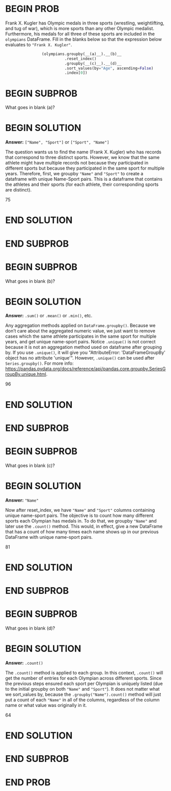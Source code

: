 # BEGIN PROB

Frank X. Kugler has Olympic medals in three sports (wrestling,
weightlifting, and tug of war), which is more sports than any other
Olympic medalist. Furthermore, his medals for all three of these sports
are included in the `olympians` DataFrame. Fill in the blanks below so
that the expression below evaluates to `"Frank X. Kugler"`.

```py
                (olympians.groupby(__(a)__).__(b)__
                          .reset_index()
                          .groupby(__(c)__).__(d)__
                          .sort_values(by="Age", ascending=False)
                          .index[0])
``` 


# BEGIN SUBPROB
What goes in blank (a)?

# BEGIN SOLUTION

**Answer:** `["Name", "Sport"]` or `["Sport", "Name"]`

The question wants us to find the name (Frank X. Kugler) who has records that correspond to three distinct sports. However, we know that the same athlete might have multiple records not because they participated in different sports but because they participated in the same sport for multiple years. Therefore, first, we groupby `"Name"` and `"Sport"` to create a dataframe with unique Name-Sport pairs. This is a dataframe that contains the athletes and their sports (for each athlete, their corresponding sports are distinct). 

<average>75</average>

# END SOLUTION

# END SUBPROB

# BEGIN SUBPROB
What goes in blank (b)?

# BEGIN SOLUTION

**Answer:** `.sum()` or `.mean()` or `.min()`, etc. 

Any aggregation methods applied on `DataFrame.groupby()`. Because we don’t care about the aggregated numeric value, we just want to remove cases which the same athlete participates in the same sport for multiple years, and get unique name-sport pairs. Notice `.unique()` is not correct because it is not an aggregation method used on dataframe after grouping by. If you use `.unique()`, it will give you "AttributeError: 'DataFrameGroupBy' object has no attribute 'unique'". However, `.unique()` can be used after `Series.groupby()`. For more info: <https://pandas.pydata.org/docs/reference/api/pandas.core.groupby.SeriesGroupBy.unique.html>.

<average>96</average>

# END SOLUTION

# END SUBPROB

# BEGIN SUBPROB
What goes in blank (c)?

# BEGIN SOLUTION

**Answer:** `"Name"`

Now after reset_index, we have `"Name"` and `"Sport"` columns containing unique name-sport pairs. The objective is to count how many different sports each Olympian has medals in. To do that, we groupby `"Name"` and later use the `.count()` method. This would, in effect, give a new DataFrame that has a count of how many times each name shows up in our previous DataFrame with unique name-sport pairs.

<average>81</average>

# END SOLUTION

# END SUBPROB

# BEGIN SUBPROB
What goes in blank (d)?

# BEGIN SOLUTION

**Answer:** `.count()`

The `.count()` method is applied to each group. In this context, `.count()` will get the number of entries for each Olympian across different sports. Since the previous steps ensured each sport per Olympian is uniquely listed (due to the initial groupby on both `"Name"` and `"Sport"`). It does not matter what we sort_values by, because the `.groupby("Name").count()` method will just put a count of each `"Name"` in all of the columns, regardless of the column name or what value was originally in it.

<average>64</average>

# END SOLUTION

# END SUBPROB

# END PROB